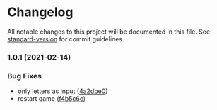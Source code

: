 # Changelog

All notable changes to this project will be documented in this file. See [standard-version](https://github.com/conventional-changelog/standard-version) for commit guidelines.

### 1.0.1 (2021-02-14)


### Bug Fixes

* only letters as input ([4a2dbe0](https://github.com/EdwardKerckhofZoneDev/vue3-hangman/commit/4a2dbe0e3fd242b050f6b942f9c47d4e29c42631))
* restart game ([f4b5c6c](https://github.com/EdwardKerckhofZoneDev/vue3-hangman/commit/f4b5c6cb9c1b31b2a41cd16283d297cae70d9c19))

